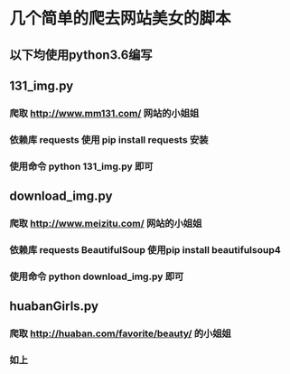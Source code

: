# 几个简单的爬去网站美女的脚本
## 以下均使用python3.6编写

## 131_img.py
### 爬取 http://www.mm131.com/ 网站的小姐姐
### 依赖库 requests 使用 pip install requests 安装
### 使用命令 python 131_img.py 即可

## download_img.py
### 爬取 http://www.meizitu.com/ 网站的小姐姐
### 依赖库 requests BeautifulSoup 使用pip install beautifulsoup4
### 使用命令 python download_img.py 即可

## huabanGirls.py
### 爬取 http://huaban.com/favorite/beauty/ 的小姐姐
### 如上
